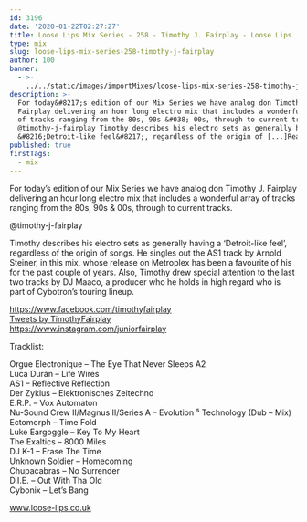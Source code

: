 ```yaml
---
id: 3196
date: '2020-01-22T02:27:27'
title: Loose Lips Mix Series - 258 - Timothy J. Fairplay - Loose Lips
type: mix
slug: loose-lips-mix-series-258-timothy-j-fairplay
author: 100
banner:
  - >-
    ../../static/images/importMixes/loose-lips-mix-series-258-timothy-j-fairplay/image3196.jpeg
description: >-
  For today&#8217;s edition of our Mix Series we have analog don Timothy J.
  Fairplay delivering an hour long electro mix that includes a wonderful array
  of tracks ranging from the 80s, 90s &#038; 00s, through to current tracks.
  @timothy-j-fairplay Timothy describes his electro sets as generally having a
  &#8216;Detroit-like feel&#8217;, regardless of the origin of [...]Read More...
published: true
firstTags:
  - mix
---
```

For today’s edition of our Mix Series we have analog don Timothy J. Fairplay delivering an hour long electro mix that includes a wonderful array of tracks ranging from the 80s, 90s & 00s, through to current tracks.

@timothy-j-fairplay

Timothy describes his electro sets as generally having a ‘Detroit-like feel’, regardless of the origin of songs. He singles out the AS1 track by Arnold Steiner, in this mix, whose release on Metroplex has been a favourite of his for the past couple of years. Also, Timothy drew special attention to the last two tracks by DJ Maaco, a producer who he holds in high regard who is part of Cybotron’s touring lineup.

https://www.facebook.com/timothyfairplay  
[Tweets by TimothyFairplay](https://twitter.com/TimothyFairplay?ref_src=twsrc%5Etfw)  
https://www.instagram.com/juniorfairplay

Tracklist:

Orgue Electronique – The Eye That Never Sleeps A2  
Luca Durán – Life Wires  
AS1 – Reflective Reflection  
Der Zyklus – Elektronisches Zeitechno  
E.R.P. – Vox Automaton  
Nu-Sound Crew II/Magnus II/Series A – Evolution ⁵ Technology (Dub – Mix)  
Ectomorph – Time Fold  
Luke Eargoggle – Key To My Heart  
The Exaltics – 8000 Miles  
DJ K-1 – Erase The Time  
Unknown Soldier – Homecoming  
Chupacabras – No Surrender  
D.I.E. – Out With Tha Old  
Cybonix – Let’s Bang

www.loose-lips.co.uk